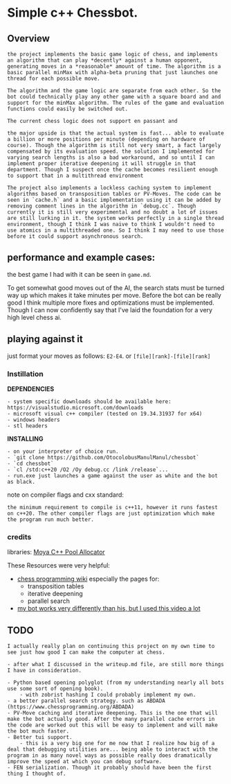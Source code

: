 # Simple c++ Chessbot.
## Overview

    the project implements the basic game logic of chess, and implements an algorithm that can play *decently* against a human opponent, generating moves in a *reasonable* amount of time. The algorithm is a basic parallel minMax with alpha-beta pruning that just launches one thread for each possible move. 

    The algorithm and the game logic are separate from each other. So the bot could technically play any other game with a square board and and support for the minMax algorithm. The rules of the game and evaluation functions could easily be switched out.

    The current chess logic does not support en passant and 

    the major upside is that the actual system is fast... able to evaluate a billion or more positions per minute (depending on hardware of course). Though the algorithm is still not very smart, a fact largely compensated by its evaluation speed. the solution I implemented for varying search lengths is also a bad workaround, and so until I can implement proper iterative deepening it will struggle in that department. Though I suspect once the cache becomes resilient enough to support that in a multithread environment 

    The project also implements a lockless caching system to implement algorithms based on transposition tables or PV-Moves. The code can be seen in `cache.h` and a basic implementation using it can be added by removing comment lines in the algorithm in `debug.cc`. Though currently it is still very experimental and no doubt a lot of issues are still lurking in it. the system works perfectly in a single thread environment, though I think I was naive to think I wouldn't need to use atomics in a multithreaded one. So I think I may need to use those before it could support asynchronous search.

## performance and example cases:

the best game I had with it can be seen in `game.md`. 

To get somewhat good moves out of the AI, the search stats must be turned way up which makes it take minutes per move. Before the bot can be really good I think multiple more fixes and optimizations must be implemented. Though I can now confidently say that I've laid the foundation for a very high level chess ai.

## playing against it

just format your moves as follows: `E2-E4`. or `[file][rank]-[file][rank]`

### Instillation 

**DEPENDENCIES**

    - system specific downloads should be available here: https://visualstudio.microsoft.com/downloads 
    - microsoft visual c++ compiler (tested on 19.34.31937 for x64)
    - windows headers
    - stl headers

**INSTALLING**

    - on your interpreter of choice run.
    - `git clone https://github.com/OtocolobusManulManul/chessbot`
    - `cd chessbot`
    - `cl /std:c++20 /O2 /Oy debug.cc /link /release`...
    - run.exe just launches a game against the user as white and the bot as black.

note on compiler flags and cxx standard:

    the minimum requirement to compile is c++11, however it runs fastest on c++20. The other compiler flags are just optimization which make the program run much better. 

### credits

libraries:
[Moya C++ Pool Allocator](https://github.com/moya-lang/Allocator/)

These Resources were very helpful:
- [chess programming wiki](https://www.chessprogramming.org/Main_Page) especially the pages for:
    - transposition tables
    - iterative deepening
    - parallel search 
- [my bot works very differently than his, but I used this video a lot](https://www.youtube.com/watch?v=U4ogK0MIzqk)

## TODO

    I actually really plan on continuing this project on my own time to see just how good I can make the computer at chess. 
    
    - after what I discussed in the writeup.md file, are still more things I have in consideration. 

    - Python based opening polyglot (from my understanding nearly all bots use some sort of opening book).
        - with zobrist hashing I could probably implement my own.
    - a better parallel search strategy. such as ABDADA (https://www.chessprogramming.org/ABDADA)
    - PV-Move caching and iterative deepening. This is the one that will make the bot actually good. After the many parallel cache errors in the code are worked out this will be easy to implement and will make the bot much faster.
    - Better tui support.
        - this is a very big one for me now that I realize how big of a deal that debugging utilities are... being able to interact with the program in as many novel ways as possible really does dramatically improve the speed at which you can debug software.
    - FEN serialization. Though it probably should have been the first thing I thought of.